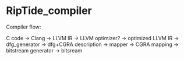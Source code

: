 # RipTide_compiler

Compiler flow:

C code -> Clang -> LLVM IR -> LLVM optimizer? -> optimized LLVM IR -> dfg_generator -> dfg+CGRA description -> mapper -> CGRA mapping -> bitstream generator -> bitsream 
